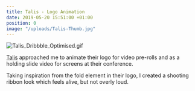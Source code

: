 ```yaml
---
title: Talis - Logo Animation
date: 2019-05-20 15:51:00 +01:00
position: 0
image: "/uploads/Talis-Thumb.jpg"
---
```


![Talis_Dribbble_Optimised.gif](/uploads/Talis_Dribbble_Optimised.gif)

[Talis](https://talis.com/) approached me to animate their logo for video pre-rolls and as a holding slide video for screens at their conference.

Taking inspiration from the fold element in their logo, I created a shooting ribbon look which feels alive, but not overly loud.
